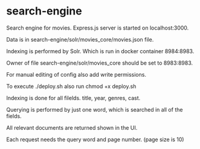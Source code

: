 # search-engine

Search engine for movies. Express.js server is started on localhost:3000.

Data is in search-engine/solr/movies_core/movies.json file.

Indexing is performed by Solr. Which is run in docker container 8984:8983.

Owner of file search-engine/solr/movies_core should be set to 8983:8983.

For manual editing of config also add write permissions.

To execute ./deploy.sh also run chmod +x deploy.sh

Indexing is done for all filelds. title, year, genres, cast.

Querying is performed by just one word, which is searched in all of the fields.

All relevant documents are returned shown in the UI.

Each request needs the query word and page number. (page size is 10)
